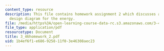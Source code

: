 ```yaml
---
content_type: resource
description: This file contains homework assignment 2 which discusses about property
  design diagram for the energy.
file: /media/https%3A/open-learning-course-data-rc.s3.amazonaws.com/3-46-photonic-materials-and-devices-spring-2006/1b4ef6f1e686925811f03e46308aec23_3_46homework_2.pdf
file_type: application/pdf
resourcetype: Document
title: 3_46homework_2.pdf
uid: 1b4ef6f1-e686-9258-11f0-3e46308aec23
---
```

